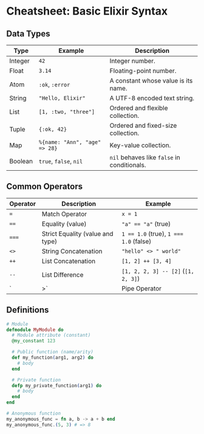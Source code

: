 # Cheatsheet: Basic Elixir Syntax

## Data Types

| Type        | Example                               | Description                                  |
|-------------|---------------------------------------|----------------------------------------------|
| Integer     | `42`                                  | Integer number.                              |
| Float       | `3.14`                                | Floating-point number.                       |
| Atom        | `:ok`, `:error`                       | A constant whose value is its name.          |
| String      | `"Hello, Elixir"`                     | A UTF-8 encoded text string.                 |
| List        | `[1, :two, "three"]`                | Ordered and flexible collection.             |
| Tuple       | `{:ok, 42}`                           | Ordered and fixed-size collection.           |
| Map         | `%{name: "Ann", "age" => 28}`     | Key-value collection.                        |
| Boolean     | `true`, `false`, `nil`                | `nil` behaves like `false` in conditionals.  |

## Common Operators

| Operator | Description                | Example                               |
|----------|----------------------------|---------------------------------------|
| `=`      | Match Operator             | `x = 1`                               |
| `==`     | Equality (value)           | `"a" == "a"`  (true)                  |
| `===`    | Strict Equality (value and type) | `1 == 1.0` (true), `1 === 1.0` (false) |
| `<>`     | String Concatenation       | `"hello" <> " world"`                 |
| `++`     | List Concatenation         | `[1, 2] ++ [3, 4]`                    |
| `--`     | List Difference            | `[1, 2, 2, 3] -- [2]`  (`[1, 2, 3]`)  |
| `|>`     | Pipe Operator              | `data |> func1() |> func2()`            |

## Definitions

```elixir
# Module
defmodule MyModule do
  # Module attribute (constant)
  @my_constant 123

  # Public function (name/arity)
  def my_function(arg1, arg2) do
    # body
  end

  # Private function
  defp my_private_function(arg1) do
    # body
  end
end

# Anonymous function
my_anonymous_func = fn a, b -> a + b end
my_anonymous_func.(5, 3) # => 8
```